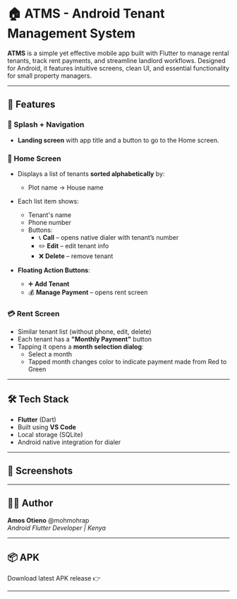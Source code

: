 # 🏠 ATMS - Android Tenant Management System

**ATMS** is a simple yet effective mobile app built with Flutter to manage rental tenants, track rent payments, and streamline landlord workflows. Designed for Android, it features intuitive screens, clean UI, and essential functionality for small property managers.

---

## 📱 Features

### 🧭 Splash + Navigation
- **Landing screen** with app title and a button to go to the Home screen.

### 🏡 Home Screen
- Displays a list of tenants **sorted alphabetically** by:
  - Plot name → House name
- Each list item shows:
  - Tenant's name  
  - Phone number  
  - Buttons:  
    - 📞 **Call** – opens native dialer with tenant’s number  
    - ✏️ **Edit** – edit tenant info  
    - ❌ **Delete** – remove tenant

- **Floating Action Buttons**:
  - ➕ **Add Tenant**
  - 💰 **Manage Payment** – opens rent screen

### 💳 Rent Screen
- Similar tenant list (without phone, edit, delete)
- Each tenant has a **"Monthly Payment"** button
- Tapping it opens a **month selection dialog**:
  - Select a month
  - Tapped month changes color to indicate payment made from Red to Green

---

## 🛠 Tech Stack

- **Flutter** (Dart)
- Built using **VS Code**
- Local storage (SQLite)
- Android native integration for dialer

---

## 📸 Screenshots
---

## 🧑‍💻 Author

**Amos Otieno**  @mohmohrap   
_Android Flutter Developer | Kenya_

---

## 📦 APK

Download latest APK release 👉 

---

